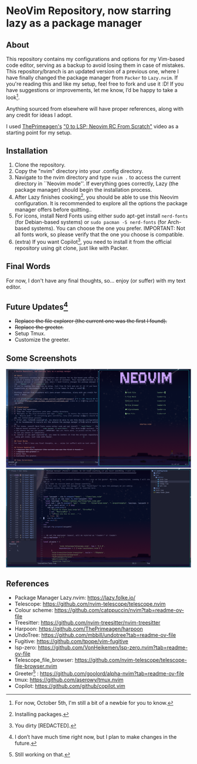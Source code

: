 # NeoVim Repository, now starring lazy as a package manager

## About
This repository contains my configurations and options for my Vim-based code editor, serving as a backup to avoid losing them in case of mistakes. This repository/branch is an updated version of a previous one, where I have finally changed the package manager from ```Packer``` to ```Lazy.nvim```. 
If you're reading this and like my setup, feel free to fork and use it :D! If you have suggestions or improvements, let me know, I’d be happy to take a look[^1].

Anything sourced from elsewhere will have proper references, along with any credit for ideas I adopt.

I used [ThePrimeagen's](https://www.youtube.com/@ThePrimeagen) ["0 to LSP; Neovim RC From Scratch"](https://www.youtube.com/watch?v=w7i4amO_zaE) video as a starting point for my setup.

## Installation
1. Clone the repository.
2. Copy the "nvim" directory into your .config directory.
3. Navigate to the nvim directory and type ```nvim .``` to access the current directory in ``Neovim mode''. If everything goes correctly, Lazy (the package manager) should begin the installation process. 
4. After Lazy finishes cooking[^6], you should be able to use this Neovim configuration. It is recommended to explore all the options the package manager offers before quitting..
5. For icons, install Nerd Fonts using either sudo apt-get install ```nerd-fonts``` (for Debian-based systems) or ```sudo pacman -S nerd-fonts``` (for Arch-based systems). You can choose the one you prefer. IMPORTANT: Not all fonts work, so please verify that the one you choose is compatible.
6. (extra) If you want Copilot[^5], you need to install it from the official repository using git clone, just like with Packer.

## Final Words
For now, I don't have any final thoughts, so... enjoy (or suffer) with my text editor.

## Future Updates[^3]
* ~~Replace the file explorer (the current one was the first I found).~~
* ~~Replace the greeter.~~
* Setup Tmux.
* Customize the greeter.

## Some Screenshots
![Greetings](https://github.com/JorgeCSH/NVim-config/blob/nvim_lazy/screenshots/Greeter.png)
![Using_it](https://github.com/JorgeCSH/NVim-config/blob/nvim_lazy/screenshots/Using_neovim.png)

## References
* Package Manager Lazy.nvim: https://lazy.folke.io/  
* Telescope: https://github.com/nvim-telescope/telescope.nvim
* Colour scheme: https://github.com/catppuccin/nvim?tab=readme-ov-file
* Treesitter: https://github.com/nvim-treesitter/nvim-treesitter
* Harpoon: https://github.com/ThePrimeagen/harpoon
* UndoTree: https://github.com/mbbill/undotree?tab=readme-ov-file
* Fugitive: https://github.com/tpope/vim-fugitive
* lsp-zero: https://github.com/VonHeikemen/lsp-zero.nvim?tab=readme-ov-file
* Telescope_file_browser: https://github.com/nvim-telescope/telescope-file-browser.nvim
* Greeter[^4] : https://github.com/goolord/alpha-nvim?tab=readme-ov-file
* tmux: https://github.com/aserowy/tmux.nvim
* Copilot: https://github.com/github/copilot.vim

[^1]: For now, October 5th, I'm still a bit of a newbie for you to know.
[^2]: For now that are the options that I have made, or well, what I think they do...
[^3]: I don’t have much time right now, but I plan to make changes in the future.
[^4]: Still working on that.
[^5]: You dirty [REDACTED].
[^6]: Installing packages.

